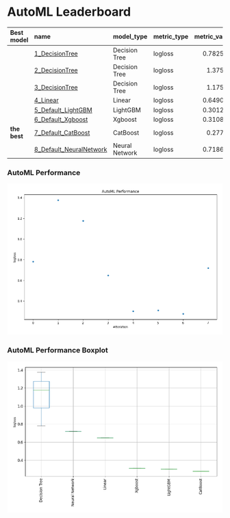 # AutoML Leaderboard

| Best model   | name                                                         | model_type     | metric_type   |   metric_value |   train_time |
|:-------------|:-------------------------------------------------------------|:---------------|:--------------|---------------:|-------------:|
|              | [1_DecisionTree](1_DecisionTree/README.md)                   | Decision Tree  | logloss       |       0.782575 |         1.12 |
|              | [2_DecisionTree](2_DecisionTree/README.md)                   | Decision Tree  | logloss       |       1.37583  |         0.78 |
|              | [3_DecisionTree](3_DecisionTree/README.md)                   | Decision Tree  | logloss       |       1.17593  |         0.77 |
|              | [4_Linear](4_Linear/README.md)                               | Linear         | logloss       |       0.649016 |         3.23 |
|              | [5_Default_LightGBM](5_Default_LightGBM/README.md)           | LightGBM       | logloss       |       0.301268 |         2.44 |
|              | [6_Default_Xgboost](6_Default_Xgboost/README.md)             | Xgboost        | logloss       |       0.310859 |         3.74 |
| **the best** | [7_Default_CatBoost](7_Default_CatBoost/README.md)           | CatBoost       | logloss       |       0.27747  |         8.93 |
|              | [8_Default_NeuralNetwork](8_Default_NeuralNetwork/README.md) | Neural Network | logloss       |       0.718679 |         1.64 |

### AutoML Performance
![AutoML Performance](ldb_performance.png)

### AutoML Performance Boxplot
![AutoML Performance Boxplot](ldb_performance_boxplot.png)